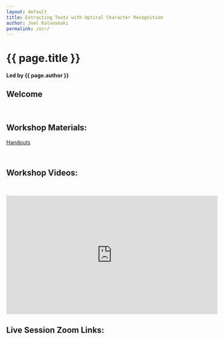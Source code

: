 ```yaml
---
layout: default
title: Extracting Texts with Optical Character Recognition
author: Joel Kalvesmaki
permalink: /ocr/
---
```

# {{ page.title }} 
#### Led by {{ page.author }}

## Welcome


&nbsp;    

## Workshop Materials:
[Handouts](https://www.dropbox.com/sh/40syt9498cd9try/AAC96Vs5jZVYFwMFNcrWJAVSa?dl=0)

&nbsp;

## Workshop Videos:
&nbsp;
<iframe width="560" height="315" src="https://www.youtube.com/embed/2N5UY3KCs0g" title="YouTube video player" frameborder="0" allow="accelerometer; autoplay; clipboard-write; encrypted-media; gyroscope; picture-in-picture" allowfullscreen></iframe>

## Live Session Zoom Links:


